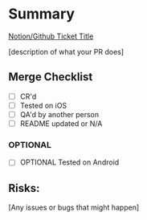 # Summary
[Notion/Github Ticket Title](ticketlink)

[description of what your PR does]

## Merge Checklist
- [ ] CR'd
- [ ] Tested on iOS
- [ ] QA'd by another person
- [ ] README updated or N/A

### OPTIONAL
- [ ] OPTIONAL Tested on Android


## Risks:
[Any issues or bugs that might happen]
